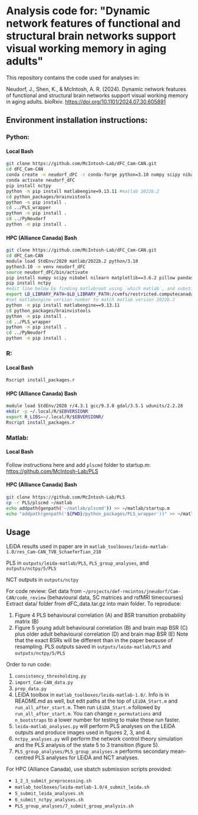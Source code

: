 # Analysis code for: "Dynamic network features of functional and structural brain networks support visual working memory in aging adults"

This repository contains the code used for analyses in:

Neudorf, J., Shen, K., & McIntosh, A. R. (2024). Dynamic network features of functional and structural brain networks support visual working memory in aging adults. bioRxiv. https://doi.org/10.1101/2024.07.30.605891

## Environment installation instructions:
### Python:
#### Local Bash
```bash
git clone https://github.com/McIntosh-Lab/dFC_Cam-CAN.git
cd dFC_Cam-CAN
conda create -n neudorf_dFC -c conda-forge python=3.10 numpy scipy nibabel nilearn matplotlib pillow pandas seaborn tqdm statsmodels plotnine
conda activate neudorf_dFC
pip install nctpy
python -m pip install matlabengine=9.13.11 #matlab 2022b.2
cd python_packages/brainvistools
python -m pip install .
cd ../PLS_wrapper
python -m pip install .
cd ../PyNeudorf
python -m pip install .
```

#### HPC (Alliance Canada) Bash
```bash
git clone https://github.com/McIntosh-Lab/dFC_Cam-CAN.git
cd dFC_Cam-CAN
module load StdEnv/2020 matlab/2022b.2 python/3.10
python3.10 -m venv neudorf_dFC
source neudorf_dFC/bin/activate
pip install numpy scipy nibabel nilearn matplotlib==3.6.2 pillow pandas seaborn==0.12.1 tqdm statsmodels plotnine==0.12.3 certifi
pip install nctpy
#edit line below by finding matlabroot using `which matlab`, and substitute `matlab` executable with `glnxa64`
export LD_LIBRARY_PATH=$LD_LIBRARY_PATH:/cvmfs/restricted.computecanada.ca/easybuild/software/2020/x86-64-v3/Core/matlab/2022b.2/bin/glnxa64
#set matlabengine version number to match matlab version 2022b.2
python -m pip install matlabengine==9.13.11
cd python_packages/brainvistools
python -m pip install .
cd ../PLS_wrapper
python -m pip install .
cd ../PyNeudorf
python -m pip install . 
```

### R:
#### Local Bash
```bash
Rscript install_packages.r
```

#### HPC (Alliance Canada) Bash
```bash
module load StdEnv/2020 r/4.3.1 gcc/9.3.0 gdal/3.5.1 udunits/2.2.28
mkdir -p ~/.local/R/$EBVERSIONR
export R_LIBS=~/.local/R/$EBVERSIONR/
Rscript install_packages.r
```

### Matlab:
#### Local Bash
Follow instructions here and add `plscmd` folder to startup.m: https://github.com/McIntosh-Lab/PLS

#### HPC (Alliance Canada) Bash
```bash
git clone https://github.com/McIntosh-Lab/PLS
cp -r PLS/plscmd ~/matlab
echo addpath(genpath('~/matlab/plscmd')) >> ~/matlab/startup.m
echo "addpath(genpath('${PWD}/python_packages/PLS_wrapper'))" >> ~/matlab/startup.m
```

## Usage
LEiDA results used in paper are in `matlab_toolboxes/leida-matlab-1.0/res_Cam-CAN_TVB_SchaeferTian_218`

PLS in `outputs/leida-matlab/PLS`, `PLS_group_analyses`, and `outputs/nctpy/5/PLS`

NCT outputs in `outputs/nctpy`

For code review:
Get data from `~/projects/def-rmcintos/jneudorf/Cam-CAN/code_review` (behavioural data, SC matrices and rsfMRI timecourses)
Extract data/ folder from dFC_data.tar.gz into main folder.
To reproduce:
1. Figure 4 PLS behavioural correlation (A) and BSR transition probability matrix (B)
2. Figure 5 young adult behavioural correlation (B) and brain map BSR (C) plus older adult behavioural correlation (D) and brain map BSR (E)
Note that the exact BSRs will be different than in the paper because of resampling.
PLS outputs saved in `outputs/leida-matlab/PLS` and `outputs/nctpy/5/PLS`

Order to run code:

1. `consistency_thresholding.py`
2. `import_Cam-CAN_data.py`
3. `prep_data.py`
4. LEiDA toolbox in `matlab_toolboxes/leida-matlab-1.0/`. Info is in README.md as well, but edit paths at the top of `LEiDA_Start.m` and `run_all_after_start.m`. Then run `LEiDA_Start.m` followed by `run_all_after_start.m`. You can change `n_permutations` and `n_bootstraps` to a lower number for testing to make these run faster.
5. `leida-matlab_analyses.py` will perform PLS analyses on the LEiDA outputs and produce images used in figures 2, 3, and 4.
6. `nctpy_analyses.py` will perform the network control theory simulation and the PLS analysis of the state 5 to 3 transition (figure 5).
7. `PLS_group_analyses/PLS_group_analyses.m` performs secondary mean-centred PLS analyses for LEiDA and NCT analyses.

For HPC (Alliance Canada), use sbatch submission scripts provided:
 - `1_2_3_submit_preprocessing.sh`
 - `matlab_toolboxes/leida-matlab-1.0/4_submit_leida.sh`
 - `5_submit_leida_analyses.sh`
 - `6_submit_nctpy_analyses.sh`
 - `PLS_group_analyses/7_submit_group_analysis.sh`
